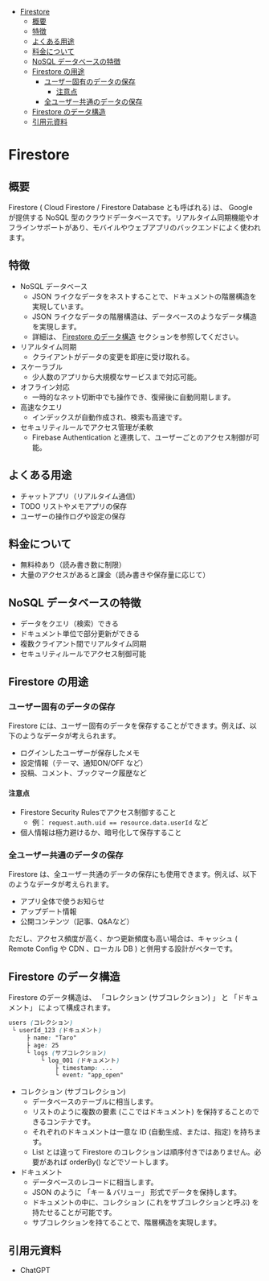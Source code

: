- [Firestore](#firestore)
  - [概要](#概要)
  - [特徴](#特徴)
  - [よくある用途](#よくある用途)
  - [料金について](#料金について)
  - [NoSQL データベースの特徴](#nosql-データベースの特徴)
  - [Firestore の用途](#firestore-の用途)
    - [ユーザー固有のデータの保存](#ユーザー固有のデータの保存)
      - [注意点](#注意点)
    - [全ユーザー共通のデータの保存](#全ユーザー共通のデータの保存)
  - [Firestore のデータ構造](#firestore-のデータ構造)
  - [引用元資料](#引用元資料)


# Firestore

## 概要

Firestore ( Cloud Firestore / Firestore Database とも呼ばれる) は、 Google が提供する NoSQL 型のクラウドデータベースです。リアルタイム同期機能やオフラインサポートがあり、モバイルやウェブアプリのバックエンドによく使われます。


## 特徴

- NoSQL データベース
  - JSON ライクなデータをネストすることで、ドキュメントの階層構造を実現しています。
  - JSON ライクなデータの階層構造は、データベースのようなデータ構造を実現します。
  - 詳細は、 [Firestore のデータ構造](#firestore-のデータ構造) セクションを参照してください。
- リアルタイム同期
  - クライアントがデータの変更を即座に受け取れる。
- スケーラブル
  -  少人数のアプリから大規模なサービスまで対応可能。
- オフライン対応
  - 一時的なネット切断中でも操作でき、復帰後に自動同期します。
- 高速なクエリ
  - インデックスが自動作成され、検索も高速です。
- セキュリティルールでアクセス管理が柔軟
  -  Firebase Authentication と連携して、ユーザーごとのアクセス制御が可能。


## よくある用途

- チャットアプリ（リアルタイム通信）
- TODO リストやメモアプリの保存
- ユーザーの操作ログや設定の保存


## 料金について

- 無料枠あり（読み書き数に制限）
- 大量のアクセスがあると課金（読み書きや保存量に応じて）


## NoSQL データベースの特徴

- データをクエリ（検索）できる
- ドキュメント単位で部分更新ができる
- 複数クライアント間でリアルタイム同期
- セキュリティルールでアクセス制御可能


## Firestore の用途

### ユーザー固有のデータの保存

Firestore には、ユーザー固有のデータを保存することができます。例えば、以下のようなデータが考えられます。

- ログインしたユーザーが保存したメモ
- 設定情報（テーマ、通知ON/OFF など）
- 投稿、コメント、ブックマーク履歴など


#### 注意点

- Firestore Security Rulesでアクセス制御すること
  - 例： `request.auth.uid == resource.data.userId` など
- 個人情報は極力避けるか、暗号化して保存すること


### 全ユーザー共通のデータの保存

Firestore は、全ユーザー共通のデータの保存にも使用できます。例えば、以下のようなデータが考えられます。

- アプリ全体で使うお知らせ
- アップデート情報
- 公開コンテンツ（記事、Q&Aなど）

ただし、アクセス頻度が高く、かつ更新頻度も高い場合は、キャッシュ ( Remote Config や CDN 、ローカル DB ) と併用する設計がベターです。


## Firestore のデータ構造

Firestore のデータ構造は、 「コレクション (サブコレクション) 」 と 「ドキュメント」 によって構成されます。

```scss
users (コレクション)
 └ userId_123 (ドキュメント)
     ├ name: "Taro"
     ├ age: 25
     └ logs (サブコレクション)
         └ log_001 (ドキュメント)
             ├ timestamp: ...
             └ event: "app_open"
```

- コレクション (サブコレクション)
  - データベースのテーブルに相当します。
  - リストのように複数の要素 (ここではドキュメント) を保持することのできるコンテナです。
  - それぞれのドキュメントは一意な ID (自動生成、または、指定) を持ちます。
  - List とは違って Firestore のコレクションは順序付きではありません。必要があれば orderBy() などでソートします。
- ドキュメント
  - データベースのレコードに相当します。
  - JSON のように 「キー & バリュー」 形式でデータを保持します。
  - ドキュメントの中に、コレクション (これをサブコレクションと呼ぶ) を持たせることが可能です。
  - サブコレクションを持てることで、階層構造を実現します。


## 引用元資料

- ChatGPT





